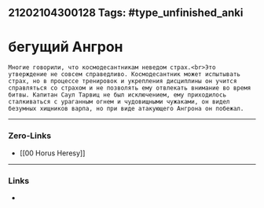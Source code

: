 21202104300128
Tags: #type_unfinished_anki 
---
# бегущий Ангрон

    Многие говорили, что космодесантникам неведом страх.<br>Это утверждение не совсем справедливо. Космодесантник может испытывать страх, но в процессе тренировок и укрепления дисциплины он учится справляться со страхом и не позволять ему отвлекать внимание во время битвы. Капитан Саул Тарвиц не был исключением, ему приходилось сталкиваться с ураганным огнем и чудовищными чужаками, он видел безумных хищников варпа, но при виде атакующего Ангрона он побежал.

---
### Zero-Links
- [[00 Horus Heresy]]
---
### Links
-